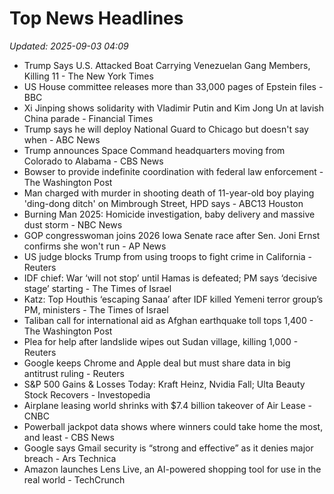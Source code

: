 # Top News Headlines

_Updated: 2025-09-03 04:09_

- Trump Says U.S. Attacked Boat Carrying Venezuelan Gang Members, Killing 11 - The New York Times
- US House committee releases more than 33,000 pages of Epstein files - BBC
- Xi Jinping shows solidarity with Vladimir Putin and Kim Jong Un at lavish China parade - Financial Times
- Trump says he will deploy National Guard to Chicago but doesn't say when - ABC News
- Trump announces Space Command headquarters moving from Colorado to Alabama - CBS News
- Bowser to provide indefinite coordination with federal law enforcement - The Washington Post
- Man charged with murder in shooting death of 11-year-old boy playing 'ding-dong ditch' on Mimbrough Street, HPD says - ABC13 Houston
- Burning Man 2025: Homicide investigation, baby delivery and massive dust storm - NBC News
- GOP congresswoman joins 2026 Iowa Senate race after Sen. Joni Ernst confirms she won't run - AP News
- US judge blocks Trump from using troops to fight crime in California - Reuters
- IDF chief: War ‘will not stop’ until Hamas is defeated; PM says ‘decisive stage’ starting - The Times of Israel
- Katz: Top Houthis ‘escaping Sanaa’ after IDF killed Yemeni terror group’s PM, ministers - The Times of Israel
- Taliban call for international aid as Afghan earthquake toll tops 1,400 - The Washington Post
- Plea for help after landslide wipes out Sudan village, killing 1,000 - Reuters
- Google keeps Chrome and Apple deal but must share data in big antitrust ruling - Reuters
- S&P 500 Gains & Losses Today: Kraft Heinz, Nvidia Fall; Ulta Beauty Stock Recovers - Investopedia
- Airplane leasing world shrinks with $7.4 billion takeover of Air Lease - CNBC
- Powerball jackpot data shows where winners could take home the most, and least - CBS News
- Google says Gmail security is “strong and effective” as it denies major breach - Ars Technica
- Amazon launches Lens Live, an AI-powered shopping tool for use in the real world - TechCrunch